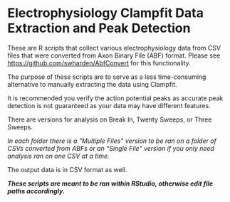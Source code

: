 # Electrophysiology Clampfit Data Extraction and Peak Detection

These are R scripts that collect various electrophysiology data from CSV files that were converted from Axon Binary File (ABF) format. 
Please see https://github.com/swharden/AbfConvert for this functionality.

The purpose of these scripts are to serve as a less time-consuming alternative to manually extracting the data using Clampfit.

It is recommended you verify the action potential peaks as accurate peak detection is not guaranteed as your data may have different features.

There are versions for analysis on Break In, Twenty Sweeps, or Three Sweeps.

*In each folder there is a "Multiple Files" version to be ran on a folder of CSVs converted from ABFs or an "Single File" version if you only need analysis ran on one CSV at a time.*

The output data is in CSV format as well.

***These scripts are meant to be ran within RStudio, otherwise edit file paths accordingly.***
